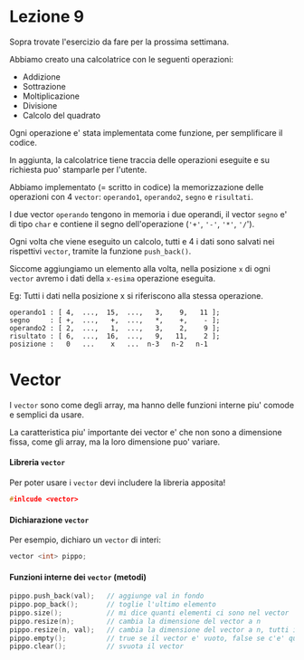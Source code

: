 # Lezione 9

Sopra trovate l'esercizio da fare per la prossima settimana.

Abbiamo creato una calcolatrice con le seguenti operazioni:

- Addizione
- Sottrazione
- Moltiplicazione
- Divisione
- Calcolo del quadrato

Ogni operazione e' stata implementata come funzione, per semplificare il codice.

In aggiunta, la calcolatrice tiene traccia delle operazioni eseguite e su richiesta puo' stamparle per l'utente.

Abbiamo implementato (= scritto in codice) la memorizzazione delle operazioni con 4 `vector`: `operando1`, `operando2`, `segno` e `risultati`.

I due vector `operando` tengono in memoria i due operandi, il vector `segno` e' di tipo `char` e contiene il segno dell'operazione (`'+'`, `'-'`, `'*'`, `'/`').

Ogni volta che viene eseguito un calcolo, tutti e 4 i dati sono salvati nei rispettivi `vector`, tramite la funzione `push_back()`.

Siccome aggiungiamo un elemento alla volta, nella posizione `x` di ogni `vector` avremo i dati della `x-esima` operazione eseguita.

Eg: 
	Tutti i dati nella posizione x si riferiscono alla stessa operazione.
	

	operando1 : [ 4,  ...,  15,  ...,   3,    9,   11 ];
	segno     : [ +,  ...,   +,  ...,   *,    +,    - ];
	operando2 : [ 2,  ...,   1,  ...,   3,    2,    9 ];
	risultato : [ 6,  ...,  16,  ...,   9,   11,    2 ];
	posizione :   0   ...    x   ...  n-3   n-2   n-1 


# Vector

I `vector` sono come degli array, ma hanno delle funzioni interne piu' comode e semplici da usare.

La caratteristica piu' importante dei vector e' che non sono a dimensione fissa, come gli array, ma la loro dimensione puo' variare.

#### Libreria `vector`

Per poter usare i `vector` devi includere la libreria apposita!

``` c++
#inlcude <vector>
```

#### Dichiarazione `vector`

Per esempio, dichiaro un `vector` di interi:

``` c++
vector <int> pippo;
```

#### Funzioni interne dei `vector` (metodi)

``` c++
pippo.push_back(val);   // aggiunge val in fondo 
pippo.pop_back();       // toglie l'ultimo elemento
pippo.size();           // mi dice quanti elementi ci sono nel vector
pippo.resize(n);        // cambia la dimensione del vector a n
pippo.resize(n, val);   // cambia la dimensione del vector a n, tutti i valori che aggiunge saranno val
pippo.empty();          // true se il vector e' vuoto, false se c'e' qualcosa
pippo.clear();          // svuota il vector
```

